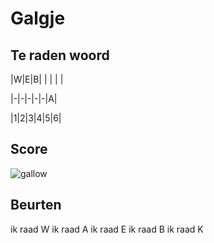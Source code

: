 # Galgje

## Te raden woord

|W|E|B| | | | |

|-|-|-|-|-|A|

|1|2|3|4|5|6|

## Score
![gallow](./images/4.png)

## Beurten
ik raad W
ik raad A
ik raad E
ik raad B
ik raad K
